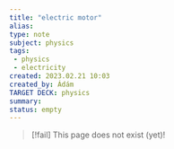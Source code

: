 ```yaml
---
title: "electric motor"
alias: 
type: note
subject: physics
tags:
 - physics
 - electricity
created: 2023.02.21 10:03
created_by: Ádám
TARGET DECK: physics
summary: 
status: empty
---
```

> [!fail] This page does not exist (yet)!
